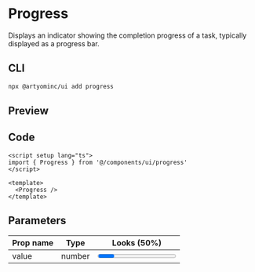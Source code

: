 # Progress

Displays an indicator showing the completion progress of a task, typically displayed as a progress bar.

## CLI

```sh
npx @artyominc/ui add progress
```

## Preview

<ClientOnly>
  <ExampleOfProgress />
</ClientOnly>

## Code

```vue
<script setup lang="ts">
import { Progress } from '@/components/ui/progress'
</script>

<template>
  <Progress />
</template>
```

## Parameters

| Prop name | Type   | Looks (50%)                                                       |
| --------- | ------ | ----------------------------------------------------------------- |
| value     | number | <ClientOnly><Progress class="min-w-52" :value="50"/></ClientOnly> |

